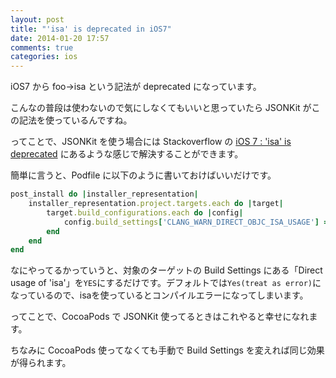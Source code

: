 ```yaml
---
layout: post
title: "'isa' is deprecated in iOS7"
date: 2014-01-20 17:57
comments: true
categories: ios
---
```

iOS7 から foo->isa という記法が deprecated になっています。

こんなの普段は使わないので気にしなくてもいいと思っていたら JSONKit がこの記法を使っているんですね。

ってことで、JSONKit を使う場合には Stackoverflow の [iOS 7 : 'isa' is deprecated](http://stackoverflow.com/questions/19875166/ios-7-isa-is-deprecated) にあるような感じで解決することができます。

簡単に言うと、Podfile に以下のように書いておけばいいだけです。

```ruby
post_install do |installer_representation|
    installer_representation.project.targets.each do |target|
        target.build_configurations.each do |config|
            config.build_settings['CLANG_WARN_DIRECT_OBJC_ISA_USAGE'] = 'YES'
        end
    end
end
```

なにやってるかっていうと、対象のターゲットの Build Settings にある「Direct usage of 'isa'」を`YES`にするだけです。デフォルトでは`Yes(treat as error)`になっているので、isaを使っているとコンパイルエラーになってしまいます。

ってことで、CocoaPods で JSONKit 使ってるときはこれやると幸せになれます。

ちなみに CocoaPods 使ってなくても手動で Build Settings を変えれば同じ効果が得られます。
